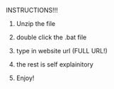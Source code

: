 INSTRUCTIONS!!!

1. Unzip the file

2. double click the .bat file

3. type in website url (FULL URL!)

4. the rest is self explainitory

5. Enjoy!
